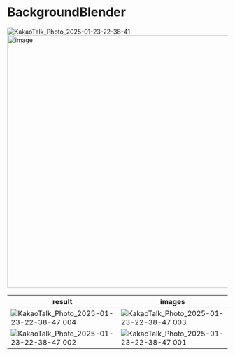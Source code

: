 # BackgroundBlender

![KakaoTalk_Photo_2025-01-23-22-38-41](https://github.com/user-attachments/assets/2e44bc5a-eeec-4cdb-934a-d08e594817be)
<img width="577" alt="image" src="https://github.com/user-attachments/assets/040afebc-6f0a-4197-bbdb-addae8e1d80b" />

|result|images|
|--|--|
|![KakaoTalk_Photo_2025-01-23-22-38-47 004](https://github.com/user-attachments/assets/fdfd7d6c-ec46-4d9a-a494-29548c01edb2)|![KakaoTalk_Photo_2025-01-23-22-38-47 003](https://github.com/user-attachments/assets/a60a0aef-ab22-42c0-ba04-fba0a0f128ad)|
|![KakaoTalk_Photo_2025-01-23-22-38-47 002](https://github.com/user-attachments/assets/677cb42f-5769-4921-bf71-03f76f8482de)|![KakaoTalk_Photo_2025-01-23-22-38-47 001](https://github.com/user-attachments/assets/f258ed4f-6240-46d9-9c8b-8ed73e5ddf73)|
